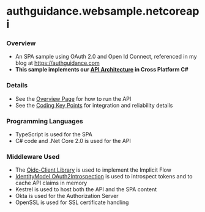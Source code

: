 # authguidance.websample.netcoreapi

### Overview

* An SPA sample using OAuth 2.0 and Open Id Connect, referenced in my blog at https://authguidance.com
* **This sample implements our [API Architecture](http://authguidance.com/2017/10/03/api-tokens-claims) in Cross Platform C#**

### Details

* See the [Overview Page](http://authguidance.com/2018/01/05/net-core-code-sample-overview/) for how to run the API
* See the [Coding Key Points](http://authguidance.com/2018/01/06/net-core-api-key-coding-points/) for integration and reliability details

### Programming Languages

* TypeScript is used for the SPA
* C# code and .Net Core 2.0 is used for the API

### Middleware Used

* The [Oidc-Client Library](https://github.com/IdentityModel/oidc-client-js) is used to implement the Implicit Flow
* [IdentityModel OAuth2Introspection](https://github.com/IdentityModel/IdentityModel.AspNetCore.OAuth2Introspection) is used to introspect tokens and to cache API claims in memory
* Kestrel is used to host both the API and the SPA content
* Okta is used for the Authorization Server
* OpenSSL is used for SSL certificate handling
